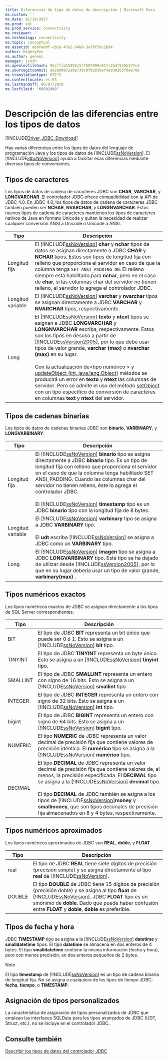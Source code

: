```yaml
---
title: Diferencias de tipo de datos de descripción | Microsoft Docs
ms.custom: ''
ms.date: 01/19/2017
ms.prod: sql
ms.prod_service: connectivity
ms.reviewer: ''
ms.technology: connectivity
ms.topic: conceptual
ms.assetid: ab8fa00f-cb16-47e2-94b8-3a76f56c2b84
author: MightyPen
ms.author: genemi
manager: jroth
ms.openlocfilehash: 8dcffcb15493c5f7587999a41fc2bdf545b377cd
ms.sourcegitcommit: ad2e98972a0e739c0fd2038ef4a030265f0ee788
ms.translationtype: MTE75
ms.contentlocale: es-ES
ms.lasthandoff: 06/07/2019
ms.locfileid: "66801948"
---
```

# <a name="understanding-data-type-differences"></a>Descripción de las diferencias entre los tipos de datos

[!INCLUDE[Driver_JDBC_Download](../../includes/driver_jdbc_download.md)]

Hay varias diferencias entre los tipos de datos del lenguaje de programación Java y los tipos de datos de [!INCLUDE[ssNoVersion](../../includes/ssnoversion-md.md)]. El [!INCLUDE[jdbcNoVersion](../../includes/jdbcnoversion_md.md)] ayuda a facilitar esas diferencias mediante diversos tipos de conversiones.  

## <a name="character-types"></a>Tipos de caracteres

Los tipos de datos de cadena de caracteres JDBC son **CHAR**, **VARCHAR**, y **LONGVARCHAR**. El controlador JDBC ofrece compatibilidad con la API de JDBC 4.0. En JDBC 4.0, los tipos de datos de cadena de caracteres JDBC también pueden ser **NCHAR**, **NVARCHAR**, y **LONGNVARCHAR**. Estos nuevos tipos de cadena de caracteres mantienen los tipos de caracteres nativos de Java en formato Unicode y quitan la necesidad de realizar cualquier conversión ANSI a Unicode o Unicode a ANSI.  
  
| Tipo            | Descripción                                                                                                                                                                                                                                                                                                                                                                                                                                                                                                                                                                                                                                                                                                                                                                                                                |
| --------------- | -------------------------------------------------------------------------------------------------------------------------------------------------------------------------------------------------------------------------------------------------------------------------------------------------------------------------------------------------------------------------------------------------------------------------------------------------------------------------------------------------------------------------------------------------------------------------------------------------------------------------------------------------------------------------------------------------------------------------------------------------------------------------------------------------------------------------- |
| Longitud fija    | El [!INCLUDE[ssNoVersion](../../includes/ssnoversion-md.md)] **char** y **nchar** tipos de datos se asignan directamente a JDBC **CHAR** y **NCHAR** tipos. Estos son tipos de longitud fija con relleno que proporciona el servidor en caso de que la columna tenga `SET ANSI_PADDING ON`. El relleno siempre está habilitado para **nchar**, pero en el caso de **char**, si las columnas char del servidor no tienen relleno, el servidor lo agrega el controlador JDBC.                                                                                                                                                                                                                                                                                                                                                                                      |
| Longitud variable | El [!INCLUDE[ssNoVersion](../../includes/ssnoversion-md.md)] **varchar** y **nvarchar** tipos se asignan directamente a JDBC **VARCHAR** y **NVARCHAR** tipos, respectivamente.                                                                                                                                                                                                                                                                                                                                                                                                                                                                                                                                                                                                                                                 |
| Long            | El [!INCLUDE[ssNoVersion](../../includes/ssnoversion-md.md)] **texto** y **ntext** tipos se asignan a JDBC **LONGVARCHAR** y **LONGNVARCHAR** escriba, respectivamente. Estos son los tipos en desuso a partir de [!INCLUDE[ssVersion2005](../../includes/ssversion2005-md.md)], por lo que debe usar tipos de valor grande, **varchar (max)** o **nvarchar (max)** en su lugar.<br /><br /> Con la actualización de\<tipo numérico > y [updateObject (int, java.lang.Object)](../../connect/jdbc/reference/updateobject-method-int-java-lang-object.md) métodos se producirá un error en **texto** y **ntext** las columnas de servidor. Pero se admite el uso del método [setObject](../../connect/jdbc/reference/setobject-method-sqlserverpreparedstatement.md) con un tipo específico de conversión de caracteres en columnas **text** y **ntext** del servidor. |
  
## <a name="binary-string-types"></a>Tipos de cadenas binarias

Los tipos de datos de cadenas binarias JDBC son **binario**, **VARBINARY**, y **LONGVARBINARY**.  
  
| Tipo            | Descripción                                                                                                                                                                                                                                                                                                                                                                                                                                                                          |
| --------------- | ------------------------------------------------------------------------------------------------------------------------------------------------------------------------------------------------------------------------------------------------------------------------------------------------------------------------------------------------------------------------------------------------------------------------------------------------------------------------------------ |
| Longitud fija    | El [!INCLUDE[ssNoVersion](../../includes/ssnoversion-md.md)] **binario** tipo se asigna directamente a JDBC **binario** tipo. Es un tipo de longitud fija con relleno que proporciona el servidor en el caso de que la columna tenga habilitado SET ANSI_PADDING. Cuando las columnas char del servidor no tienen relleno, éste lo agrega el controlador JDBC.<br /><br /> El [!INCLUDE[ssNoVersion](../../includes/ssnoversion-md.md)] **timestamp** tipo es un JDBC **binario** tipo con la longitud fija de 8 bytes. |
| Longitud variable | El [!INCLUDE[ssNoVersion](../../includes/ssnoversion-md.md)] **varbinary** tipo se asigna a JDBC **VARBINARY** tipo.<br /><br /> El **udt** escriba [!INCLUDE[ssNoVersion](../../includes/ssnoversion-md.md)] se asigna a JDBC como un **VARBINARY** tipo.                                                                                                                                                                                                                                 |
| Long            | El [!INCLUDE[ssNoVersion](../../includes/ssnoversion-md.md)] **imagen** tipo se asigna a JDBC **LONGVARBINARY** tipo. Este tipo se ha dejado de utilizar desde [!INCLUDE[ssVersion2005](../../includes/ssversion2005-md.md)], por lo que en su lugar debería usar un tipo de valor grande, **varbinary(max)** .                                                                                                                                                                                           |
  
## <a name="exact-numeric-types"></a>Tipos numéricos exactos

Los tipos numéricos exactos de JDBC se asignan directamente a los tipos de SQL Server correspondientes.  
  
| Tipo     | Descripción                                                                                                                                                                                                                                                                                                                                                                                                                                                                                   |
| -------- | --------------------------------------------------------------------------------------------------------------------------------------------------------------------------------------------------------------------------------------------------------------------------------------------------------------------------------------------------------------------------------------------------------------------------------------------------------------------------------------------- |
| BIT      | El tipo de JDBC **BIT** representa un bit único que puede ser 0 ó 1. Esto se asigna a un [!INCLUDE[ssNoVersion](../../includes/ssnoversion-md.md)] **bit** tipo.                                                                                                                                                                                                                                                                                                                                       |
| TINYINT  | El tipo de JDBC **TINYINT** representa un byte único. Esto se asigna a un [!INCLUDE[ssNoVersion](../../includes/ssnoversion-md.md)] **tinyint** tipo.                                                                                                                                                                                                                                                                                                                                                 |
| SMALLINT | El tipo de JDBC **SMALLINT** representa un entero con signo de 16 bits. Esto se asigna a un [!INCLUDE[ssNoVersion](../../includes/ssnoversion-md.md)] **smallint** tipo.                                                                                                                                                                                                                                                                                                                                     |
| INTEGER  | El tipo de JDBC **INTEGER** representa un entero con signo de 32 bits. Esto se asigna a un [!INCLUDE[ssNoVersion](../../includes/ssnoversion-md.md)] **int** tipo.                                                                                                                                                                                                                                                                                                                                           |
| bigint   | El tipo de JDBC **BIGINT** representa un entero con signo de 64 bits. Esto se asigna a un [!INCLUDE[ssNoVersion](../../includes/ssnoversion-md.md)] **bigint** tipo.                                                                                                                                                                                                                                                                                                                                         |
| NUMERIC  | El tipo **NUMERIC** de JDBC representa un valor decimal de precisión fija que contiene valores de precisión idéntica. El **numérico** tipo se asigna a la [!INCLUDE[ssNoVersion](../../includes/ssnoversion-md.md)] **numérico** tipo.                                                                                                                                                                                                                                                                   |
| DECIMAL  | El tipo **DECIMAL** de JDBC representa un valor decimal de precisión fija que contiene valores de, al menos, la precisión especificada. El **DECIMAL** tipo se asigna a la [!INCLUDE[ssNoVersion](../../includes/ssnoversion-md.md)] **decimal** tipo.<br /><br /> El tipo **DECIMAL** de JDBC también se asigna a los tipos de [!INCLUDE[ssNoVersion](../../includes/ssnoversion-md.md)]**money** y **smallmoney**, que son tipos decimales de precisión fija almacenados en 8 y 4 bytes, respectivamente. |
  
## <a name="approximate-numeric-types"></a>Tipos numéricos aproximados

Los tipos numéricos aproximados de JDBC son **REAL**, **doble**, y **FLOAT**.  
  
| Tipo   | Descripción                                                                                                                                                                                                                                                                                                   |
| ------ | ------------------------------------------------------------------------------------------------------------------------------------------------------------------------------------------------------------------------------------------------------------------------------------------------------------- |
| real   | El tipo de JDBC **REAL** tiene siete dígitos de precisión (precisión simple) y se asigna directamente al tipo **real** de [!INCLUDE[ssNoVersion](../../includes/ssnoversion-md.md)].                                                                                                                                     |
| DOUBLE | El tipo **DOUBLE** de JDBC tiene 15 dígitos de precisión (precisión doble) y se asigna al tipo **float** de [!INCLUDE[ssNoVersion](../../includes/ssnoversion-md.md)]. JDBC **FLOAT** tipo es un sinónimo de **doble**. Dado que puede haber confusión entre **FLOAT** y **doble**, **doble** es preferible. |
  
## <a name="datetime-types"></a>Tipos de fecha y hora

JDBC **TIMESTAMP** tipo se asigna a la [!INCLUDE[ssNoVersion](../../includes/ssnoversion-md.md)] **datetime** y **smalldatetime** tipos. El tipo **datetime** se almacena en dos enteros de 4 bytes. El tipo **smalldatetime** contiene la misma información (fecha y hora), pero con menos precisión, en dos enteros pequeños de 2 bytes.  
  
> [!NOTE]  
> El tipo **timestamp** de [!INCLUDE[ssNoVersion](../../includes/ssnoversion-md.md)] es un tipo de cadena binaria de longitud fija. No se asigna a cualquiera de los tipos de tiempo JDBC: **fecha**, **tiempo**, o **TIMESTAMP**.  
  
## <a name="custom-type-mapping"></a>Asignación de tipos personalizados

La característica de asignación de tipos personalizados de JDBC que emplean las interfaces SQLData para los tipos avanzados de JDBC (UDT, Struct, etc.). no se incluye en el controlador JDBC.  
  
## <a name="see-also"></a>Consulte también

[Describir los tipos de datos del controlador JDBC](../../connect/jdbc/understanding-the-jdbc-driver-data-types.md)  
